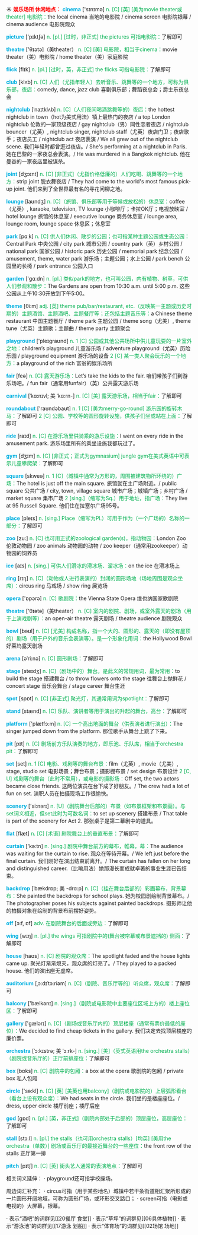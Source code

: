 ☀ <font color="red">**娱乐场所 休闲地点：**</font>
<font color="sky blue">**cinema**</font> ['sɪnɪmə] 
<font color="#00b050">n. [C] [英] [美为movie theater或theater] 电影院：</font>the local cinema 当地的电影院 / cinema screen 电影院银幕 / cinema audience 电影院观众

<font color="sky blue">**picture**</font> ['pɪktʃə] 
<font color="#00b050">n. [pl.] [过时，非正式] the pictures 可指电影院：</font>了解即可

<font color="sky blue">**theatre**</font> ['θɪətə]（美theater）
<font color="#00b050">n. [C] [美] 电影院，相当于cinema：</font>movie theater（美）电影院 / home theater（美）家庭影院
           
<font color="sky blue">**flick**</font> [flɪk]
<font color="#00b050">n. [pl.] [过时，英，非正式] the flicks 可指电影院：</font>了解即可
 
<font color="sky blue">**club**</font> [klʌb] 
<font color="#00b050">n. [C] 人们（尤指年轻人）去听音乐、跳舞等的一个地方，可称为俱乐部，夜店：</font>comedy, dance, jazz club 喜剧俱乐部；舞蹈夜总会；爵士乐夜总会
           
<font color="sky blue">**nightclub**</font> [ˈnaɪtklʌb]
<font color="#00b050">n. [C]（人们夜间喝酒跳舞等的）夜店：</font>the hottest nightclub in town（hot为美式用法）镇上最热门的夜店 / a top London nightclub 伦敦的一家顶级夜店 / gay nightclub（男）同性恋者夜店 / nightclub bouncer（尤英）, nightclub singer, nightclub staff（尤英）夜店门卫；夜店歌手；夜店员工 / nightclub act 夜店表演 / We all grew out of the nightclub scene. 我们年轻时都曾逛过夜店。/ She's performing at a nightclub in Paris. 她在巴黎的一家夜总会表演。/ He was murdered in a Bangkok nightclub. 他在曼谷的一家夜店里被谋杀。
           
<font color="sky blue">**joint**</font> [dʒɔɪnt]
<font color="#00b050">n. [C] [非正式]（尤指价格低廉的）人们吃喝、跳舞等的一个地方：</font>strip joint 脱衣舞夜店 / They had come to the world's most famous pick-up joint. 他们来到了全世界最有名的寻花问柳之地。

<font color="sky blue">**lounge**</font> [laʊndӡ] 
<font color="#00b050">n. [C]（旅馆、俱乐部等用于等候或放松的）休息室：</font>coffee（尤英）, karaoke, television, TV lounge 小咖啡厅；卡拉OK厅；电视放映室 / hotel lounge 旅馆的休息室 / executive lounge 商务休息室 / lounge area, lounge room, lounge space 休息区；休息室

<font color="sky blue">**park**</font> [pɑːk] 
<font color="#00b050">n. [C] 供人们休闲、散步的公园；也可指某种主题公园或生态公园：</font>Central Park 中央公园 / city park 城市公园 / country park（英）乡村公园 / national park 国家公园 / historic park 历史公园 / memorial park 纪念公园 / amusement, theme, water park 游乐场；主题公园；水上公园 / park bench 公园里的长椅 / park entrance 公园入口

<font color="sky blue">**garden**</font> ['ɡɑːdn] 
<font color="#00b050">n. [pl.] 类似park的地方，也可叫公园，内有植物、树草，可供人们参观和散步：</font>The Gardens are open from 10:30 a.m. until 5:00 p.m. 这些公园从上午10:30开放到下午5:00。

<font color="sky blue">**theme**</font> [θi:m] 
<font color="#00b050">adj. [英] theme pub/bar/restaurant, etc.（反映某一主题或历史时期的）主题酒馆、主题酒吧、主题餐厅等；还包括主题音乐等：</font>a Chinese theme restaurant 中国主题餐厅 / theme park 主题公园 / theme song（尤美）, theme tune（尤英）主题歌；主题曲 / theme party 主题聚会

<font color="sky blue">**playground**</font> ['pleɪgraʊnd] 
<font color="#00b050">n. 1 [C] 公园或其他公共场所中供儿童玩耍的一片室外之地：</font>children’s playground 儿童游乐场 / adventure playground（尤英）历险乐园 / playground equipment 游乐场的设备 <font color="#00b050">2 [C] 某一类人聚会玩乐的一个地方：</font>a playground of the rich 富翁的娱乐场所

<font color="sky blue">**fair**</font> [feə] 
<font color="#00b050">n. [C] 露天游乐场：</font>Let’s take the kids to the fair. 咱们带孩子们到游乐场吧。/ fun fair（通常用funfair）（英）公共露天游乐场
           
<font color="sky blue">**carnival**</font> [ˈkɑ:nɪvl; 美 ˈkɑ:rn-]
<font color="#00b050">n. [C] [美] 露天游乐场，相当于fair：</font>了解即可

<font color="sky blue">**roundabout**</font> ['raʊndəbaʊt] 
<font color="#00b050">n. 1 [C] [美为merry-go-round] 游乐园的旋转木马：</font>了解即可 <font color="#00b050">2 [C] 公园、学校等的圆形旋转设施，供孩子们坐或站在上面：</font>了解即可

<font color="sky blue">**ride**</font> [raɪd] 
<font color="#00b050">n. [C] 在游乐场里供骑乘的游乐设施：</font>I went on every ride in the amusement park. 游乐场里所有的乘坐设施我都玩过了。

<font color="sky blue">**gym**</font> [dӡɪm] 
<font color="#00b050">n. [C] [非正式；正式为gymnasium] jungle gym在美式英语中可表示儿童攀爬架：</font>了解即可

<font color="sky blue">**square**</font> [skweə] 
<font color="#00b050">n. 1 [C]（城镇中通常为方形的，周围被建筑物所环绕的）广场：</font>The hotel is just off the main square. 旅馆就在主广场附近。/ public square 公共广场 / city, town, village square 城市广场；城镇广场；乡村广场 / market square 集市广场 <font color="#00b050">2 [sing.]（缩写为Sq.）用于地址，指广场：</font>They live at 95 Russell Square. 他们住在拉塞尔广场95号。

<font color="sky blue">**place**</font> [pleɪs] 
<font color="#00b050">n. [sing.] Place（缩写为Pl.）可用于作为（一个广场的）名称的一部分：</font>了解即可

<font color="sky blue">**zoo**</font> [zu:] 
<font color="#00b050">n. [C] 也可用正式的zoological garden(s)，指动物园：</font>London Zoo 伦敦动物园 / zoo animals 动物园的动物 / zoo keeper（通常用zookeeper）动物园的饲养员

<font color="sky blue">**ice**</font> [aɪs] 
<font color="#00b050">n. [sing.] 可供人们滑冰的滑冰场、溜冰场：</font>on the ice 在滑冰场上

<font color="sky blue">**ring**</font> [rɪŋ] 
<font color="#00b050">n. [C]（动物或人进行表演的）封闭的圆形场地（场地周围是观众坐席）：</font>circus ring 马戏场 / show ring 展览场

<font color="sky blue">**opera**</font> ['ɒpərə] 
<font color="#00b050">n. [C] 歌剧院：</font>the Vienna State Opera 维也纳国家歌剧院

<font color="sky blue">**theatre**</font> ['θɪətə]（美theater）
<font color="#00b050">n. [C] 室内的剧院、剧场，或室外露天的剧场（用于上演戏剧等）：</font>an open-air theatre 露天剧场 / theatre audience 剧院观众

<font color="sky blue">**bowl**</font> [bəʊl] 
<font color="#00b050">n. [C] [尤美] 构成名称，指一个大的、圆形的、露天的（即没有屋顶的）剧场（用于户外的音乐会表演等）。是一个形象化用词：</font>the Hollywood Bowl 好莱坞露天剧场
           
<font color="sky blue">**arena**</font> [əˈri:nə]
<font color="#00b050">n. [C] 圆形剧场：</font>了解即可

<font color="sky blue">**stage**</font> [steɪdӡ] 
<font color="#00b050">n. [C]（剧场中的）舞台。是此义的常规用词，最为常用：</font>to build the stage 搭建舞台 / to throw flowers onto the stage 往舞台上抛鲜花 / concert stage 音乐会舞台 / stage career 舞台生涯

<font color="sky blue">**spot**</font> [spɒt] 
<font color="#00b050">n. [C] [非正式] 聚光灯，其通常用词为spotlight：</font>了解即可

<font color="sky blue">**stand**</font> [stænd] 
<font color="#00b050">n. [C] 乐队、演讲者等用于演出的升起的舞台，高台：</font>了解即可

<font color="sky blue">**platform**</font> ['plætfɔ:m] 
<font color="#00b050">n. [C] 一个高出地面的舞台（供表演者进行演出）：</font>The singer jumped down from the platform. 那位歌手从舞台上跳了下来。
           
<font color="sky blue">**pit**</font> [pɪt]
<font color="#00b050">n. [C] 剧场前方乐队演奏的地方，即乐池、乐队席，相当于orchestra pit：</font>了解即可

<font color="sky blue">**set**</font> [set] 
<font color="#00b050">n. 1 [C] 电影、戏剧等的舞台布景：</font>film（尤英）, movie（尤美）, stage, studio set 电影场景；舞台布景；摄影棚布景 / set design 布景设计 <font color="#00b050">2 [C, U] 戏剧等的舞台（此时不常用），或电影的摄影场：</font>Off set, the two actors became close friends. 这两位演员在台下成了好朋友。/ The crew had a lot of fun on set. 演职人员在拍摄现场工作很愉快。

<font color="sky blue">**scenery**</font> ['si:nərɪ] 
<font color="#00b050">n. [U]（剧院舞台后部的）布景（如布景框架和布景画）。与set词义相近，但set此时为可数名词：</font>to set up scenery 搭建布景 / That table is part of the scenery for Act 2. 那张桌子是第二幕剧中的道具。

<font color="sky blue">**flat**</font> [flæt] 
<font color="#00b050">n. [C] [术语] 剧院舞台上的垂直布景：</font>了解即可

<font color="sky blue">**curtain**</font> ['kə:tn] 
<font color="#00b050">n. [sing.] 剧院中舞台前方的幕布，帷幕，幕：</font>The audience was waiting for the curtain to rise. 观众在等待开幕。/ We left just before the final curtain. 我们刚好在演出结束前离开。/ The curtain has fallen on her long and distinguished career.（比喻用法）她那漫长而成就卓著的事业生涯已告结束。
           
<font color="sky blue">**backdrop**</font> [ˈbækdrɒp; 美 -drɑ:p]
<font color="#00b050">n. [C]（挂在舞台后部的）彩画幕布，背景幕布：</font>She painted the backdrops for school plays. 她为校园剧绘制背景幕布。/ The photographer poses his subjects against painted backdrops. 摄影师让他的拍摄对象在绘制的背景布前摆好姿势。

<font color="sky blue">**off**</font> [ɔ:f, ɒf] 
<font color="#00b050">adv. 在剧院舞台的后面或旁边：</font>了解即可

<font color="sky blue">**wing**</font> [wɪŋ] 
<font color="#00b050">n. [pl.] the wings 可指剧院中的(舞台被帘幕或布景遮挡的) 侧面：</font>了解即可

<font color="sky blue">**house**</font> [haʊs] 
<font color="#00b050">n. [C] 剧院的观众席：</font>The spotlight faded and the house lights came up. 聚光灯渐渐熄灭，观众席的灯亮了。/ They played to a packed house. 他们的演出座无虚席。
           
<font color="sky blue">**auditorium**</font> [ˌɔ:dɪˈtɔ:riəm]
<font color="#00b050">n. [C]（剧院、音乐厅等的）听众席，观众席：</font>了解即可

<font color="sky blue">**balcony**</font> ['bælkənɪ] 
<font color="#00b050">n. [sing.]（剧院或电影院中主要座位区域上方的）楼上座位区：</font>了解即可 

<font color="sky blue">**gallery**</font> ['ɡælərɪ] 
<font color="#00b050">n. [C]（剧场或音乐厅内的）顶层楼座（通常有票价最低的座位）：</font>We decided to find cheap tickets in the gallery. 我们决定去找顶层楼座的廉价票。 
           
<font color="sky blue">**orchestra**</font> [ˈɔ:kɪstrə; 美 ˈɔ:rk-]
<font color="#00b050">n. [sing.] [美]（英式英语用the orchestra stalls）（剧院或音乐厅的）正厅前排座位：</font>了解即可

<font color="sky blue">**box**</font> [bɒks] 
<font color="#00b050">n. [C] 剧院中的包厢：</font>a box at the opera 歌剧院的包厢 / private box 私人包厢

<font color="sky blue">**circle**</font> ['sə:kl] 
<font color="#00b050">n. [C] [英] [美英也用balcony]（剧院或电影院的）上层弧形看台（看台上设有观众席）：</font>We had seats in the circle. 我们坐的是楼座座位。/ dress, upper circle 楼厅前座；楼厅后座

<font color="sky blue">**god**</font> [ɡɒd] 
<font color="#00b050">n. [pl.] [英，非正式]（剧院内部处于后部的）顶层座位，高层座位：</font>了解即可
               
<font color="sky blue">**stall**</font> [stɔ:l]
<font color="#00b050">n. [pl.] the stalls（也可用orchestra stalls）[均英] [美用the orchestra（单数）] 剧场或音乐厅的最接近舞台的一些座位：</font>the front row of the stalls 正厅第一排       

<font color="sky blue">**pitch**</font> [pɪtʃ]
<font color="#00b050">n. [C] [英] 街头艺人通常的表演地点：</font>了解即可
 
相关词义延伸：
· playground还可指学校操场。

周边词汇补充：
· circus可指（用于某些地名）城镇中若干条街道相汇聚所形成的一片圆形开阔地域，可称为圆形广场，或环形交叉路口；
· screen可指（电影或电视的）大屏幕，银幕。

· 表示“酒吧”的词群见[[20餐厅 食堂]]
· 表示“草坪”的词群见[[06具体植物]]
· 表示“游泳池”的词群见[[17游泳 划船]]
· 表示“体育场”的词群见[[02场馆 场地]]
